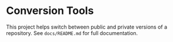 # Conversion Tools

This project helps switch between public and private versions of a repository. See `docs/README.md` for full documentation.
